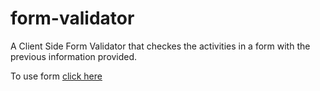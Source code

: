 # form-validator

A Client Side Form Validator that checkes the activities in a form with the previous information provided.

To use form [click here](https://kendevops.github.io/form-validator/)
